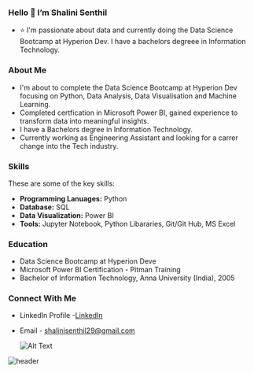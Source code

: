 ### Hello 👋 I’m Shalini Senthil
- ⭐ I'm passionate about data and currently doing the Data Science Bootcamp at Hyperion Dev. I have a bachelors degreee in Information Technology.

### About Me
- I'm about to complete the Data Science Bootcamp at Hyperion Dev focusing on Python, Data Analysis, Data Visualisation and Machine Learning.
- Completed certfication in Microsoft Power BI, gained experience to transform data into meaningful insights.
- I have a Bachelors degree in Information Technology.
- Currently working as Engineering Assistant and looking for a carrer change into the Tech industry. 

### Skills
These are some of the key skills:
- **Programming Lanuages:** Python
- **Database:** SQL
- **Data Visualization:** Power BI
- **Tools:** Jupyter Notebook, Python Libararies, Git/Git Hub, MS Excel

### Education 
- Data Science Bootcamp at Hyperion Deve
- Microsoft Power BI Certification - Pitman Training
- Bachelor of Information Technology, Anna University (India), 2005

### Connect With Me 
- LinkedIn Profile -[LinkedIn](https://www.linkedin.com/in/shalini-senthil-88b95b81)
- Email - shalinisenthil29@gmail.com

  ![Alt Text](data_science_shutterstock_shutterstock_Trueffelpix.jpg)

![header](https://capsule-render.vercel.app/api?type=wave&color=gradient&height=300&section=footer&text=capsule%20render&fontSize=90)

<!---
Shal2903/Shal2903 is a ✨ special ✨ repository because its `README.md` (this file) appears on your GitHub profile.
You can click the Preview link to take a look at your changes.
--->
